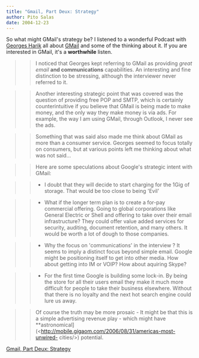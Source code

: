```yaml
---
title: "Gmail, Part Deux: Strategy"
author: Pito Salas
date: 2004-12-23
---
```


So what might GMail's strategy be? I listened to a wonderful Podcast with
[Georges Harik](<http://www.itconversations.com/shows/detail302.html>) all
about [GMail](<http://www.gmail.com/>) and some of the thinking about it. If
you are interested in GMail, it's a **worthwhile** listen.

>>

>> I noticed that Georges kept referring to GMail as providing _great email_
**and communications** capabilities. An interesting and fine distinction to be
stressing, although the interviewer never referred to it.

>>

>> Another interesting strategic point that was covered was the question of
providing free POP and SMTP, which is certainly counterintuitive if you
believe that GMail is being made to make money, and the only way they make
money is via ads. For example, the way I am using GMail, through Outlook, I
never see the ads.

>>

>> Something that was said also made me think about GMail as more than a
consumer service. Georges seemed to focus totally on consumers, but at various
points left me thinking about what was not said…

>>

>> Here are some speculations about Google's strategic intent with GMail:

>>

>>   * I doubt that they will decide to start charging for the 1Gig of
storage. That would be too close to being 'Evil'

>>   * What if the longer term plan is to create a for-pay commercial
offering. Going to global corporations like General Electric or Shell and
offering to take over their email infrastructure? They could offer value added
services for security, auditing, document retention, and many others. It would
be worth a lot of dough to those companies.

>>   * Why the focus on 'communications' in the interview ? It seems to imply
a distinct focus beyond simple email. Google might be positioning itself to
get into other media. How about getting into IM or VOIP? How about aquiring
Skype?

>>   * For the first time Google is building some lock-in. By being the store
for all their users email they make it much more difficult for people to take
their business elsewhere. Without that there is no loyalty and the next hot
search engine could lure us away.

>>

>> Of course the truth may be more prosaic - It might be that this is a simple
advertising revenue play - which might have
**astronomical](<http://mobile.gigaom.com/2006/08/31/americas-most-unwired-
cities/>) potential.


[Gmail, Part Deux: Strategy](None)
